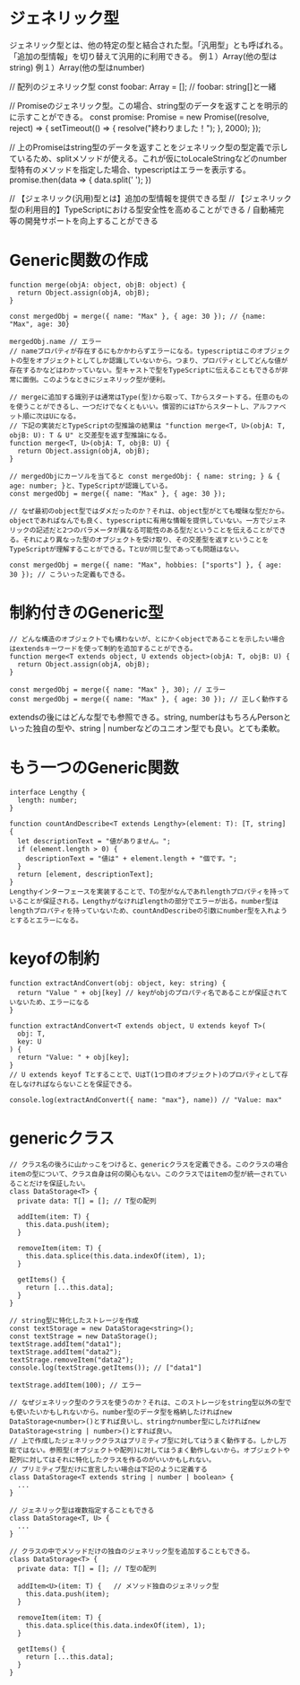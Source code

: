 # ジェネリック型
ジェネリック型とは、他の特定の型と結合された型。「汎用型」とも呼ばれる。「追加の型情報」を切り替えて汎用的に利用できる。
例１）Array<string>(他の型はstring)
例１）Array<number>(他の型はnumber)

// 配列のジェネリック型
const foobar: Array<string> = []; // foobar: string[]と一緒

// Promiseのジェネリック型。この場合、string型のデータを返すことを明示的に示すことができる。
const promise: Promise<string> = new Promise((resolve, reject) => {
  setTimeout(() => {
    resolve("終わりました！");
  }, 2000);
});

// 上のPromiseはstring型のデータを返すことをジェネリック型の型定義で示しているため、splitメソッドが使える。これが仮にtoLocaleStringなどのnumber型特有のメソッドを指定した場合、typescriptはエラーを表示する。
promise.then(data => {
  data.split(' ');
})

// 【ジェネリック(汎用)型とは】追加の型情報を提供できる型
// 【ジェネリック型の利用目的】TypeScriptにおける型安全性を高めることができる / 自動補完等の開発サポートを向上することができる



# Generic関数の作成
```
function merge(objA: object, objB: object) {
  return Object.assign(objA, objB);
}

const mergedObj = merge({ name: "Max" }, { age: 30 }); // {name: "Max", age: 30}

mergedObj.name // エラー
// nameプロパティが存在するにもかかわらずエラーになる。typescriptはこのオブジェクトの型をオブジェクトとしてしか認識していないから。つまり、プロパティとしてどんな値が存在するかなどはわかっていない。型キャストで型をTypeScriptに伝えることもできるが非常に面倒。このようなときにジェネリック型が便利。

// mergeに追加する識別子は通常はType(型)から取って、Tからスタートする。任意のものを使うことができるし、一つだけでなくともいい。慣習的にはTからスタートし、アルファベット順に次はUになる。
// 下記の実装だとTypeScriptの型推論の結果は "function merge<T, U>(objA: T, objB: U): T & U" と交差型を返す型推論になる。
function merge<T, U>(objA: T, objB: U) {
  return Object.assign(objA, objB);
}

// mergedObjにカーソルを当てると const mergedObj: { name: string; } & { age: number; }と、TypeScriptが認識している。
const mergedObj = merge({ name: "Max" }, { age: 30 });

// なぜ最初のobject型ではダメだったのか？それは、object型がとても曖昧な型だから。objectであればなんでも良く、typescriptに有用な情報を提供していない。一方でジェネリックの記述だと2つのパラメータが異なる可能性のある型だということを伝えることができる。それにより異なった型のオブジェクトを受け取り、その交差型を返すということをTypeScriptが理解することができる。TとUが同じ型であっても問題はない。

const mergedObj = merge({ name: "Max", hobbies: ["sports"] }, { age: 30 }); // こういった定義もできる。
```



# 制約付きのGeneric型
```
// どんな構造のオブジェクトでも構わないが、とにかくobjectであることを示したい場合はextendsキーワードを使って制約を追加することができる。
function merge<T extends object, U extends object>(objA: T, objB: U) {
  return Object.assign(objA, objB);
}

const mergedObj = merge({ name: "Max" }, 30); // エラー
const mergedObj = merge({ name: "Max" }, { age: 30 }); // 正しく動作する
```

extendsの後にはどんな型でも参照できる。string, numberはもちろんPersonといった独自の型や、string | numberなどのユニオン型でも良い。とても柔軟。



# もう一つのGeneric関数
```
interface Lengthy {
  length: number;
}

function countAndDescribe<T extends Lengthy>(element: T): [T, string] {
  let descriptionText = "値がありません。";
  if (element.length > 0) {
    descriptionText = "値は" + element.length + "個です。";
  }
  return [element, descriptionText];
}
Lengthyインターフェースを実装することで、Tの型がなんであれlengthプロパティを持っていることが保証される。Lengthyがなければlengthの部分でエラーが出る。number型はlengthプロパティを持っていないため、countAndDescribeの引数にnumber型を入れようとするとエラーになる。
```


# keyofの制約
```
function extractAndConvert(obj: object, key: string) {
  return "Value " + obj[key] // keyがobjのプロパティ名であることが保証されていないため、エラーになる
}

function extractAndConvert<T extends object, U extends keyof T>(
  obj: T,
  key: U
) {
  return "Value: " + obj[key];
}
// U extends keyof Tとすることで、UはT(1つ目のオブジェクト)のプロパティとして存在しなければならないことを保証できる。

console.log(extractAndConvert({ name: "max"}, name)) // "Value: max"
```



# genericクラス
```
// クラス名の後ろに山かっこをつけると、genericクラスを定義できる。このクラスの場合itemの型について、クラス自身は何の関心もない。このクラスではitemの型が統一されていることだけを保証したい。
class DataStorage<T> {
  private data: T[] = []; // T型の配列

  addItem(item: T) {
    this.data.push(item);
  }

  removeItem(item: T) {
    this.data.splice(this.data.indexOf(item), 1);
  }

  getItems() {
    return [...this.data];
  }
}

// string型に特化したストレージを作成
const textStorage = new DataStorage<string>();
const textStrage = new DataStorage();
textStrage.addItem("data1");
textStrage.addItem("data2");
textStrage.removeItem("data2");
console.log(textStrage.getItems()); // ["data1"]

textStrage.addItem(100); // エラー

// なぜジェネリック型のクラスを使うのか？それは、このストレージをstring型以外の型でも使いたいかもしれないから。number型のデータ型を格納したければnew DataStorage<number>()とすれば良いし、stringかnumber型にしたければnew DataStorage<string | number>()とすれば良い。
// 上で作成したジェネリッククラスはプリミティブ型に対してはうまく動作する。しかし万能ではない。参照型(オブジェクトや配列)に対してはうまく動作しないから。オブジェクトや配列に対してはそれに特化したクラスを作るのがいいかもしれない。
// プリミティブ型だけに宣言したい場合は下記のように定義する
class DataStorage<T extends string | number | boolean> {
  ...
}

// ジェネリック型は複数指定することもできる
class DataStorage<T, U> {
  ...
}

// クラスの中でメソッドだけの独自のジェネリック型を追加することもできる。
class DataStorage<T> {
  private data: T[] = []; // T型の配列

  addItem<U>(item: T) {   // メソッド独自のジェネリック型
    this.data.push(item);
  }

  removeItem(item: T) {
    this.data.splice(this.data.indexOf(item), 1);
  }

  getItems() {
    return [...this.data];
  }
}

```